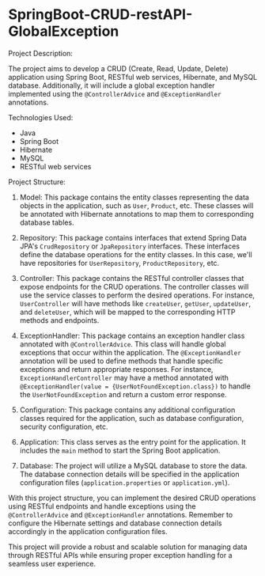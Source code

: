 # SpringBoot-CRUD-restAPI-GlobalException


Project Description:

The project aims to develop a CRUD (Create, Read, Update, Delete) application using Spring Boot, RESTful web services, Hibernate, and MySQL database. Additionally, it will include a global exception handler implemented using the `@ControllerAdvice` and `@ExceptionHandler` annotations.

Technologies Used:
- Java
- Spring Boot
- Hibernate
- MySQL
- RESTful web services

Project Structure:
1. Model: This package contains the entity classes representing the data objects in the application, such as `User`, `Product`, etc. These classes will be annotated with Hibernate annotations to map them to corresponding database tables.

2. Repository: This package contains interfaces that extend Spring Data JPA's `CrudRepository` or `JpaRepository` interfaces. These interfaces define the database operations for the entity classes. In this case, we'll have repositories for `UserRepository`, `ProductRepository`, etc.

4. Controller: This package contains the RESTful controller classes that expose endpoints for the CRUD operations. The controller classes will use the service classes to perform the desired operations. For instance, `UserController` will have methods like `createUser`, `getUser`, `updateUser`, and `deleteUser`, which will be mapped to the corresponding HTTP methods and endpoints.

5. ExceptionHandler: This package contains an exception handler class annotated with `@ControllerAdvice`. This class will handle global exceptions that occur within the application. The `@ExceptionHandler` annotation will be used to define methods that handle specific exceptions and return appropriate responses. For instance, `ExceptionHandlerController` may have a method annotated with `@ExceptionHandler(value = {UserNotFoundException.class})` to handle the `UserNotFoundException` and return a custom error response.

6. Configuration: This package contains any additional configuration classes required for the application, such as database configuration, security configuration, etc.

7. Application: This class serves as the entry point for the application. It includes the `main` method to start the Spring Boot application.

8. Database: The project will utilize a MySQL database to store the data. The database connection details will be specified in the application configuration files (`application.properties` or `application.yml`).

With this project structure, you can implement the desired CRUD operations using RESTful endpoints and handle exceptions using the `@ControllerAdvice` and `@ExceptionHandler` annotations. Remember to configure the Hibernate settings and database connection details accordingly in the application configuration files.

This project will provide a robust and scalable solution for managing data through RESTful APIs while ensuring proper exception handling for a seamless user experience.
